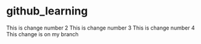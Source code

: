 # github_learning
This is change number 2
This is change number 3
This is change number 4
This change is on my branch